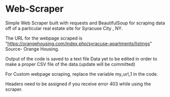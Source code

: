 # Web-Scraper
Simple Web Scraper built with requests and BeautifulSoup for scraping data off of a particular real estate site for Syracuse City , NY.

The URL for the webpage scraped is "https://orangehousing.com/index.php/syracuse-apartments/listings"
Source- Orange Housing.

Output of the code is saved to a text file 
Data yet to be edited in order to make a proper CSV file of the data.(update will be committed)

For Custom webpage scraping, replace the variable my_url_1 in the code.

Headers need to be assigned if you receive error 403 while using the scraper.


